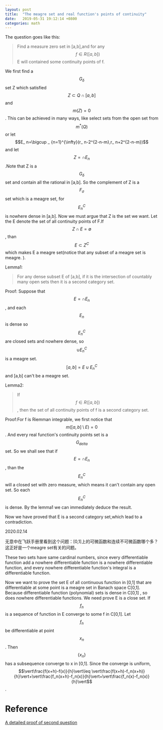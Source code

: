 ```yaml
---
layout: post
title:  "The meagre set and real function's points of continuity"
date:   2019-05-31 19:12:14 +0800
categories: math
---
```

The question goes like this:

>Find a measure zero set in [a,b],and for any $$f \in R([a,b])$$ E will contained some continuity points of f.

We first find a $$G_ {\delta}$$set Z which satisfied $$Z\subset Q\cap [a,b]$$ and $$m(Z)=0$$. This can be achieved in many ways, like select sets from the open set from $$m^* (Q)$$ or let $$E_ n=\bigcup _ {n=1}^{\infty}(r_ n-2^{2-n-m},r_ n+2^{2-n-m})$$ and let $$Z=\cap E_ n$$.Note that Z is a $$G_ {\delta}$$set and contain all the rational in [a,b]. So the complement of Z is a $$F_ {\sigma}$$set which is a meagre set, for $$E_ n^C$$ is nowhere dense in [a,b].
Now we must argue that Z is the set we want. Let the E denote the set of all continuity points of F.If $$Z\cap E=\emptyset$$, than $$E\subset Z^C$$ which makes E a meagre set(notice that any subset of a meagre set is meagre. ). 


Lemma1:
>For any dense subset E of [a,b], if it is the intersection of countably many open sets then it is a second category set.

Proof: Suppose that $$E=\cap E_ n$$, and each $$E_ n$$ is dense so $$E_ n^C$$ are closed sets and nowhere dense, so $$\cup E_ n^C$$ is a meagre set. $$[a,b]=E\cup E_ n^C$$ and [a,b] can't be a meagre set.


Lemma2:
>If $$f \in R([a,b])$$, then the set of all continuity points of f is a second category set.

Proof:For f is Riemman integrable, we first notice that $$m([a,b]\setminus E)=0$$. And every real function's continuity points set is a $$G_ {delta}$$ set. So we shall see that if $$E=\cap E_ n$$, than the $$E_ n^C$$ will a closed set with zero measure, which means it can't contain any open set. So each $$E_ n^C$$ is dense. By the lemma1 we can immediately deduce the result.


Now we have proved that E is a second category set,which lead to a contradiction.

2020.02.14

无意中在飞跃手册里看到这个问题：[0,1]上的可微函数和连续不可微函数哪个多？ 这正好是一个meagre set有关的问题。


These two sets have same cardinal numbers, since every differentiable function add a nowhere differentiable function is a nowhere differentiable function, and every nowhere differentiable function's integral is a differentiable function.

Now we want to prove the set E of all continuous function in [0,1] that are differentiable at some point is a meagre set in Banach space C[0,1]. Because differentiable function (polynomial) sets is dense in C[0,1] , so does nowhere differentiable functions. We need prove E is a close set. If $$f_n$$ is a sequence of function in E converge to some f in C[0,1]. Let $$f_n$$ be differentiable at point $$x_n$$. Then $$\{x_n\}$$ has a subsequence converge to x in [0,1]. Since the converge is uniform, $$\vert\frac{f(x+h)-f(x)}{h}\vert\leq \vert\frac{f(x+h)-f_n(x+h)}{h}\vert+\vert\frac{f_n(x+h)-f_n(x)}{h}\vert+\vert\frac{f_n(x)-f_n(x)}{h}\vert$$.

# Reference 
[A detailed proof of second question](http://homepages.math.uic.edu/~marker/math414/fs.pdf)